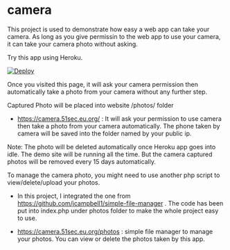 # camera
This project is used to demonstrate how easy a web app can take your camera. As long as you give permissin to the web app to use your camera, it can take your camera photo without asking. 

Try this app using Heroku.

[![Deploy](https://www.herokucdn.com/deploy/button.svg)](https://dashboard.heroku.com/new?template=https://github.com/51sec/camera/master)

Once you visited this page, it will ask your camera permission then automatically take a photo from your camera without any further step. 

Captured Photo will be placed into website /photos/ folder

- https://camera.51sec.eu.org/ : It will ask your permission to use camera then take a photo from your camera automatically. The phone taken by camera will be saved into the folder named by your public ip. 

Note: The photo will be deleted automatically once Heroku app goes into idle. The demo site will be running all the time. But the camera captured photos will be removed every 15 days automatically. 


To manage the camera photo, you might need to use another php script to view/delete/upload your photos. 
- In this project, I integrated the one from https://github.com/jcampbell1/simple-file-manager .
The code has been put into index.php under photos folder to make the whole project easy to use.

- https://camera.51sec.eu.org/photos : simple file manager to manage your photos. You can view or delete the photos taken by this app. 
